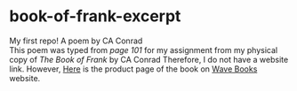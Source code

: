 # book-of-frank-excerpt
My first repo! A poem by CA Conrad<br> 
This poem was typed from *page 101* for my assignment from my physical copy of _The Book of Frank_ by CA Conrad
Therefore, I do not have a website link. However, [Here](http://wavepoetry.com/products/the-book-of-frank) is the product page of the book on [Wave Books](http://wavepoetry.com/) website. 
